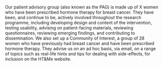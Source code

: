 Our patient advisory group (also known as the PAG) is made up of X women who have been prescribed hormone therapy for breast cancer. They have been, and continue to be, actively involved throughout the research programme, including developing design and content of the intervention, testing usability, advising on patient-facing materials, reviewing questionnaires, reviewing emerging findings, and contributing to dissemination. We also set up a Community of Interest, a group of 28 women who have previously had breast cancer and have been prescribed hormone therapy. They advise us on an ad hoc basis, via email, on a range of topics such as real-life hints and tips for dealing with side-effects, for inclusion on the HT&Me website.
